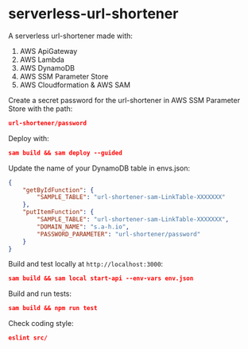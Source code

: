 # serverless-url-shortener

A serverless url-shortener made with:

1. AWS ApiGateway
2. AWS Lambda
3. AWS DynamoDB
4. AWS SSM Parameter Store
5. AWS Cloudformation & AWS SAM

Create a secret password for the url-shortener in AWS SSM Parameter Store with the path:
```json
url-shortener/password
```

Deploy with:

```json
sam build && sam deploy --guided
```

Update the name of your DynamoDB table in envs.json:
```json
{
    "getByIdFunction": {
        "SAMPLE_TABLE": "url-shortener-sam-LinkTable-XXXXXXX"
    },
    "putItemFunction": {
        "SAMPLE_TABLE": "url-shortener-sam-LinkTable-XXXXXXX",
        "DOMAIN_NAME": "s.a-h.io",
        "PASSWORD_PARAMETER": "url-shortener/password"
    }
}
```

Build and test locally at `http://localhost:3000`:

```json
sam build && sam local start-api --env-vars env.json
```

Build and run tests:

```json
sam build && npm run test
```

Check coding style:

```json
eslint src/
```
